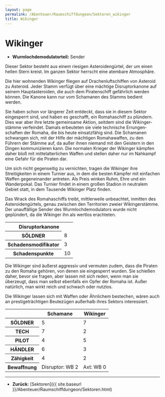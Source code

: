 ```yaml
---
layout: page
permalink: /Abenteuer/Raumschiffdungeon/Sektoren_wikinger
title: Wikinger
---
```


# Wikinger

- **Wurmlochdemodulatorteil:** Sender

Dieser Sektor besteht aus einem riesigen Asteroidengürtel, der um einen hellen Stern kreist. Im ganzen Sektor herrscht eine atembare Atmosphäre.

Die hier wohnenden Wikinger fliegen auf Drachenluftschiffen von Asteroid zu Asteroid. Jeder Stamm verfügt über eine mächtige Disruptorkanone auf seinem Hauptasteroiden, die auch dem Piratenschiff gefährlich werden können. Die Kanone kann nur vom Schamanen des Stamms bedient werden.

Sie haben schon vor längerer Zeit entdeckt, dass sie in diesem Sektor eingesperrt sind, und haben es geschafft, ein Romahaschiff zu plündern. Dies war aber ihre letzte ge&shy;meinsame Aktion, seitdem sind die Wik&shy;inger&shy;stämme verfeindet. Damals er&shy;beut&shy;eten sie viele technische Errungen&shy;schaften der Romaha, die bis heute ein&shy;satz&shy;&shy;fähig sind. Die Schamanen schwangen sich, mit der Hilfe der mächtigen Romaha&shy;waffen, zu den Führern der Stämme auf, da außer ihnen niemand mit den Geistern in den Dingen kom&shy;munizieren kann. Die normalen Krieger der Wikinger kämpfen daher bloß mit mittel&shy;alterlichen Waffen und stellen daher nur im Nahkampf eine Gefahr für die Piraten dar.

Um sich nicht gegenseitig zu vernichten, tragen die Wikinger ihre Streitigkeiten in einem Turnier aus, in dem die besten Kämpfer mit einfachen Waffen gegeneinander antreten. Als Preis winken Ruhm, Ehre und ein Wanderpokal. Das Turnier findet in einem großen Stadion in neutralem Gebiet statt, in dem Tausende Wikinger Platz finden.

Das Wrack des Romahaschiffs treibt, mittlerweile unbeachtet, inmitten des Asteroiden&shy;gürtels, genau zwischen den Territorien zweier Wikingerstämme. Der unauffällige Sender des Wurmlochdemodulators wurde nicht geplündert, da die Wikinger ihn als wertlos erachteten.

<table>
<tbody>
<tr><th colspan="2">Disruptorkanone</th></tr>
<tr><th>SÖLDNER</th><td>8</td></tr>
<tr><th>Schadensmodifikator</th><td>3</td></tr>
<tr><th>Schadenspunkte</th><td>10</td></tr>
</tbody>
</table>
Die Wikinger sind äußerst aggressiv und vermuten zudem, dass die Piraten zu den Romaha gehören, von denen sie eingesperrt wurden. Sie schießen daher, bevor sie fragen, aber lassen mit sich reden, wenn man sie überzeugt, dass man selbst ebenfalls ein Opfer der Romaha ist. Außer natürlich, man wirkt reich und schwach oder nutzlos.

Die Wikinger lassen sich mit Waffen oder Ähnlichem bestechen, wären auch an prestigeträchtigen Beutezügen außerhalb ihres Sektors interessiert.

<table>
<thead>
<tr><th> </th><th>Schamane</th><th>Wikinger</th></tr>
</thead>
<tbody>
<tr><th>SÖLDNER</th><td>5</td><td>7</td></tr>
<tr><th>TECH</th><td>7</td><td>2</td></tr>
<tr><th>PILOT</th><td>4</td><td>5</td></tr>
<tr><th>HÄNDLER</th><td>6</td><td>3</td></tr>
<tr><th>Zähigkeit</th><td>4</td><td>2</td></tr>
<tr><th>Bewaffnung</th><td>Disruptor: WB 2</td><td>Axt: WB 0</td></tr>
</tbody>
</table>

***
- **Zurück:** [Sektoren]({{ site.baseurl }}/Abenteuer/Raumschiffdungeon/Sektoren.html)

